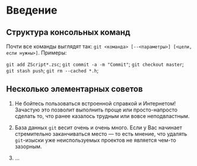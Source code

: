 # Введение


## Структура консольных команд

Почти все команды выглядят так: `git <команда> [--<параметры>] [<цели, если нужны>]`. Примеры:

`git add ZScript*.zsc`;
`git commit -a -m "Commit"`;
`git checkout master`;
`git stash push`;
`git rm --cached *.h`;


## Несколько элементарных советов

1) Не бойтесь пользоваться встроенной справкой и Интернетом! Зачастую это позволит выполнить проще или просто-напросто 
сделать то, что ранее казалось трудным или вовсе неподвластным.

2) База данных `git` весит очень и очень много. Если у Вас начинает стремительно заканчиваться место — то есть мнение, 
что удалять `git`-изыски уже неиспользуемых проектов не является чем-то зазорным.

3) ...
